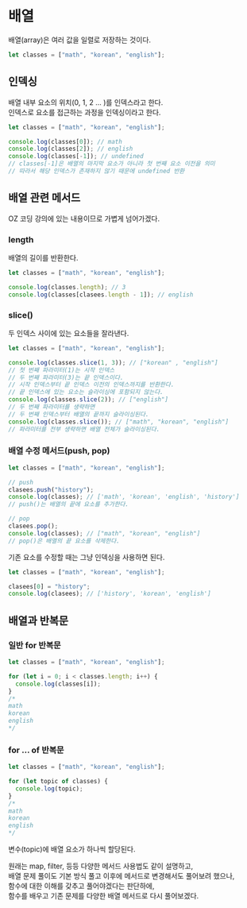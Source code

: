
# 배열
배열(array)은 여러 값을 일렬로 저장하는 것이다.

```javascript
let classes = ["math", "korean", "english"];
```

## 인덱싱
배열 내부 요소의 위치(0, 1, 2 ... )를 인덱스라고 한다.  
인덱스로 요소를 접근하는 과정을 인덱싱이라고 한다.
```javascript
let classes = ["math", "korean", "english"];

console.log(classes[0]); // math
console.log(classes[2]); // english
console.log(classes[-1]); // undefined
// classes[-1]은 배열의 마지막 요소가 아니라 첫 번째 요소 이전을 의미
// 따라서 해당 인덱스가 존재하지 않기 때문에 undefined 반환
```

## 배열 관련 메서드
OZ 코딩 강의에 있는 내용이므로 가볍게 넘어가겠다.

### length
배열의 길이를 반환한다.  
```javascript
let classes = ["math", "korean", "english"];

console.log(classes.length); // 3
console.log(classes[clasees.length - 1]); // english
```

### slice()
두 인덱스 사이에 있는 요소들을 잘라낸다.
```javascript
let classes = ["math", "korean", "english"];

console.log(classes.slice(1, 3)); // ["korean" , "english"]
// 첫 번째 파라미터(1)는 시작 인덱스
// 두 번째 파라미터(3)는 끝 인덱스이다.
// 시작 인덱스부터 끝 인덱스 이전의 인덱스까지를 반환한다.
// 끝 인덱스에 있는 요소는 슬라이싱에 포함되지 않는다.
console.log(classes.slice(2)); // ["english"]
// 두 번째 파라미터를 생략하면
// 두 번째 인덱스부터 배열의 끝까지 슬라이싱된다.
console.log(classes.slice()); // ["math", "korean", "english"] 
// 파라미터를 전부 생략하면 배열 전체가 슬라이싱된다.
```

### 배열 수정 메서드(push, pop)
```javascript
let classes = ["math", "korean", "english"];

// push
clasees.push("history");
console.log(classes); // ['math', 'korean', 'english', 'history']
// push()는 배열의 끝에 요소를 추가한다.

// pop
clasees.pop();
console.log(classes); // ["math", "korean", "english"]
// pop()은 배열의 끝 요소를 삭제한다.
```

기존 요소를 수정할 때는 그냥 인덱싱을 사용하면 된다.
```javascript
let classes = ["math", "korean", "english"];

clasees[0] = "history";
console.log(clasees); // ['history', 'korean', 'english']
```

## 배열과 반복문

### 일반 for 반복문
```javascript
let classes = ["math", "korean", "english"];

for (let i = 0; i < classes.length; i++) {
  console.log(classes[i]);
}
/*
math
korean
english
*/
```

### for ... of 반복문
```javascript
let classes = ["math", "korean", "english"];

for (let topic of classes) {
  console.log(topic);
}
/*
math
korean
english
*/
```
변수(topic)에 배열 요소가 하나씩 할당된다.

원래는 map, filter, 등등 다양한 메서드 사용법도 같이 설명하고,   
배열 문제 풀이도 기본 방식 풀고 이후에 메서드로 변경해서도 풀어보려 했으나,  
함수에 대한 이해를 갖추고 풀어야겠다는 판단하에,  
함수를 배우고 기존 문제를 다양한 배열 메서드로 다시 풀어보겠다.    

